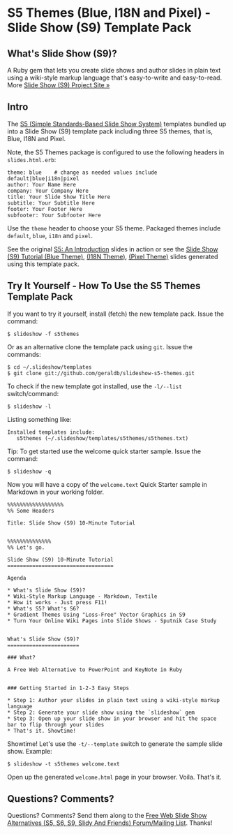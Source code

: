 # S5 Themes (Blue, I18N and Pixel) - Slide Show (S9) Template Pack

## What's Slide Show (S9)?

A Ruby gem that lets you create slide shows and author slides in plain text
using a wiki-style markup language that's easy-to-write and easy-to-read.
More [Slide Show (S9) Project Site &raquo;](http://slideshow.rubyforge.org)


## Intro

The [S5 (Simple Standards-Based Slide Show System)](http://meyerweb.com/eric/tools/s5/)
templates bundled up into 
a Slide Show (S9) template pack including
three S5 themes, that is, Blue, I18N and Pixel.



Note, the S5 Themes package is configured to use the
following headers in `slides.html.erb`:

    theme: blue    # change as needed values include default|blue|i18n|pixel
    author: Your Name Here
    company: Your Company Here
    title: Your Slide Show Title Here
    subtitle: Your Subtitle Here
    footer: Your Footer Here
    subfooter: Your Subfooter Here

Use the `theme` header to choose your S5 theme. Packaged themes include
`default`, `blue`, `i18n` and `pixel`.

See the original [S5: An Introduction](http://meyerweb.com/eric/tools/s5/s5-intro.html) slides in action or
see the [Slide Show (S9) Tutorial (Blue Theme)](http://slideshow.rubyforge.org/s5/tutorial.blue.html),
[(I18N Theme)](http://slideshow.rubyforge.org/s5/tutorial.i18n.html),
[(Pixel Theme)](http://slideshow.rubyforge.org/s5/tutorial.pixel.html) 
slides generated using this template pack.
 
 
## Try It Yourself - How To Use the S5 Themes Template Pack

If you want to try it yourself, install (fetch) the new template pack. Issue the command:

    $ slideshow -f s5themes

Or as an alternative clone the template pack using `git`. Issue the commands:

    $ cd ~/.slideshow/templates
    $ git clone git://github.com/geraldb/slideshow-s5-themes.git

To check if the new template got installed, use the `-l/--list` switch/command:

    $ slideshow -l

Listing something like:

    Installed templates include:
       s5themes (~/.slideshow/templates/s5themes/s5themes.txt)

Tip: To get started use the welcome quick starter sample. Issue the command:

    $ slideshow -q

Now you will have a copy of the `welcome.text` Quick Starter sample
in Markdown in your working folder.

```
%%%%%%%%%%%%%%%%%%
%% Some Headers

Title: Slide Show (S9) 10-Minute Tutorial


%%%%%%%%%%%%%%
%% Let's go.

Slide Show (S9) 10-Minute Tutorial
==================================

Agenda

* What's Slide Show (S9)? 
* Wiki-Style Markup Language - Markdown, Textile
* How it works - Just press F11! 
* What's S5? What's S6?
* Gradient Themes Using "Loss-Free" Vector Graphics in S9 
* Turn Your Online Wiki Pages into Slide Shows - Sputnik Case Study


What's Slide Show (S9)?
=======================

### What? 

A Free Web Alternative to PowerPoint and KeyNote in Ruby


### Getting Started in 1-2-3 Easy Steps

* Step 1: Author your slides in plain text using a wiki-style markup language
* Step 2: Generate your slide show using the `slideshow` gem
* Step 3: Open up your slide show in your browser and hit the space bar to flip through your slides
* That's it. Showtime!
```

Showtime! Let's use the `-t/--template` switch to generate the
sample slide show. Example:

    $ slideshow -t s5themes welcome.text

Open up the generated `welcome.html` page in your browser. Voila. That's it.

## Questions? Comments?

Questions? Comments?
Send them along to the [Free Web Slide Show Alternatives (S5, S6, S9, Slidy And Friends) Forum/Mailing List](http://groups.google.com/group/webslideshow).
Thanks!